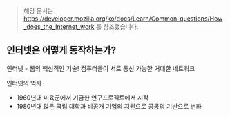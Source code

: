 > 해당 문서는 https://developer.mozilla.org/ko/docs/Learn/Common_questions/How_does_the_Internet_work 를 참조했습니다.

## 인터넷은 어떻게 동작하는가?
인터넷 - 웹의 핵심적인 기술! 컴퓨터들이 서로 통신 가능한 거대한 네트워크

인터넷의 역사 
- 1960년대 미육군에서 기금한 연구프로젝트에서 시작
- 1980년대 많은 국립 대학과 비공개 기업의 지원으로 공공의 기반으로 변화